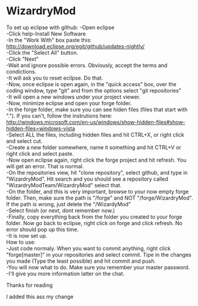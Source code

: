WizardryMod
===========
To set up eclipse with github:
-Open eclipse  
-Click help-Install New Software  
-In the "Work With" box paste this: http://download.eclipse.org/egit/github/updates-nightly/  
-Click the "Select All" button.  
-Click "Next"  
-Wait and ignore possible errors. Obviously, accept the terms and condictions.  
-It will ask you to reset ecilpse. Do that.  
-Now, once eclipse is open again, in the "quick access" box, over the coding window, type "git" and from the options select "git repositories"  
-It will open a new windows under your project viewer.  
-Now, minimize eclipse and open your forge folder.  
-In the forge folder, make sure you can see hiden files (files that start with "."). If you can't, follow the instrutions here: http://windows.microsoft.com/en-us/windows/show-hidden-files#show-hidden-files=windows-vista  
-Select ALL the files, including hidden files and hit CTRL+X, or right click and select cut.  
-Create a new folder somewhere, name it something and hit CTRL+V or right click and select paste.  
-Now open eclipse again, right click the forge project and hit refresh. You will get an error. That is normal.  
-On the repositories view, hit "clone repository", select github, and type in "WizardryMod". Hit search and you should see a repository called "WizardryModTeam/WizardryMod" select that.  
-On the folder, and this is very important, browse to your now empty forge folder. Then, make sure the path is "/forge" and NOT "/forge/WizardryMod". If the path is wrong, just delete the "/WizardyMod"  
-Select finish (or next, dont remember now.)  
-Finally, copy everything back from the folder you created to your forge folder. Now go back to eclipse, right click on forge and click refresh. No error should pop up this time.  
-It is now set up.  
How to use:  
-Just code normaly. When you want to commit anything, right click "forge[master]" in your repositories and select commit. Tipe in the changes you made (Type the least possible) and hit commit and push.  
-You will now what to do. Make sure you remember your master password.  
-I'll give you more information latter on the chat.    

Thanks for reading

I added this ass my change
